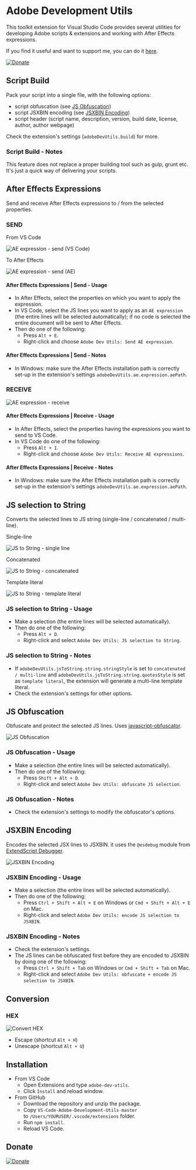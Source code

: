 # Adobe Development Utils

This toolkit extension for Visual Studio Code provides several utilities for developing Adobe scripts & extensions and working with After Effects expressions.

If you find it useful and want to support me, you can do it [here](https://www.paypal.com/donate?hosted_button_id=Z8FGYYW9L28YC).

[![Donate](https://img.shields.io/badge/Donate-PayPal-success?style=for-the-badge&link=https://www.paypal.com/donate?hosted_button_id=Z8FGYYW9L28YC)](https://www.paypal.com/donate?hosted_button_id=Z8FGYYW9L28YC)

## Script Build

Pack your script into a single file, with the following options:

- script obfuscation (see [JS Obfuscation](#js-obfuscation))
- script JSXBIN encoding (see [JSXBIN Encoding](#jsxbin-encoding))
- script header (script name, description, version, build date, license, author, author webpage)

Check the extension's settings (`adobeDevUtils.build`) for more.

### Script Build - Notes

This feature does not replace a proper building tool such as gulp, grunt etc.
It's just a quick way of delivering your scripts.

## After Effects Expressions

Send and receive After Effects expressions to / from the selected properties.

### SEND

From VS Code

![AE expression - send (VS Code)](https://raw.githubusercontent.com/alexmunteanu/VS-Code-Adobe-Development-Utils/master/images/vscode-adobe-dev-utils_ae_expression_01.gif?token=ACS446GMOMTSSQ3HBL4XX4TABGAXO)

To After Effects

![AE expression - send (AE)](https://raw.githubusercontent.com/alexmunteanu/VS-Code-Adobe-Development-Utils/master/images/vscode-adobe-dev-utils_ae_expression_02.gif?token=ACS446CGAH5ZNZ6BPQH5C5DABGA5A)

#### After Effects Expressions \| Send \- Usage

- In After Effects, select the properties on which you want to apply the expression.
- In VS Code, select the JS lines you want to apply as an `AE expression` (the entire lines will be selected automatically); if no code is selected the entire document will be sent to After Effects.
- Then do one of the following:
  - Press `Alt + E`.
  - Right-click and choose `Adobe Dev Utils: Send AE expression`.

#### After Effects Expressions \| Send \- Notes

- In Windows: make sure the After Effects installation path is correctly set-up in the extension's settings `adobeDevUtils.ae.expression.aePath`.

### RECEIVE

![AE expression - receive](https://raw.githubusercontent.com/alexmunteanu/VS-Code-Adobe-Development-Utils/master/images/vscode-adobe-dev-utils_ae_expression_receive.gif?token=ACS446GPALAFBPU6NR4N5T3ABGFZ6)

#### After Effects Expressions \| Receive \- Usage

- In After Effects, select the properties having the expressions you want to send to VS Code.
- In VS Code do one of the following:
  - Press `Alt + I`.
  - Right-click and choose `Adobe Dev Utils: Receive AE expressions`.

#### After Effects Expressions \| Receive \- Notes

- In Windows: make sure the After Effects installation path is correctly set-up in the extension's settings `adobeDevUtils.ae.expression.aePath`.

## JS selection to String

Converts the selected lines to JS string (single-line / concatenated / multi-line).

Single-line

![JS to String - single line](https://raw.githubusercontent.com/alexmunteanu/VS-Code-Adobe-Development-Utils/master/images/vscode-adobe-dev-utils_js_to_string_01.gif?token=ACS446GHOFRQHT36KVW6KLTABG3H2)

Concatenated

![JS to String - concatenated](https://raw.githubusercontent.com/alexmunteanu/VS-Code-Adobe-Development-Utils/master/images/vscode-adobe-dev-utils_js_to_string_02.gif?token=ACS446AWCHQ6DQHYCUJ223TABHDOY)

Template literal

![JS to String - template literal](https://raw.githubusercontent.com/alexmunteanu/VS-Code-Adobe-Development-Utils/master/images/vscode-adobe-dev-utils_js_to_string_03.gif?token=ACS446E2CQTTO2KAGHFWAJTABHDSI)

### JS selection to String - Usage

- Make a selection (the entire lines will be selected automatically).
- Then do one of the following:
  - Press `Alt + D`.
  - Right-click and select `Adobe Dev Utils: JS selection to String`.

### JS selection to String - Notes

- If `adobeDevUtils.jsToString.string.stringStyle` is set to `concatenated / multi-line` and `adobeDevUtils.jsToString.string.quotesStyle` is set as `template literal`, the extension will generate a multi-line template literal.
- Check the extension's settings for other options.

## JS Obfuscation

Obfuscate and protect the selected JS lines. Uses [javascript-obfuscator](https://github.com/javascript-obfuscator/javascript-obfuscator).

![JS Obfuscation](https://raw.githubusercontent.com/alexmunteanu/VS-Code-Adobe-Development-Utils/master/images/vscode-adobe-dev-utils_obfuscate.gif?token=ACS446A477US3PO3UBWLPLDABHFKO)

### JS Obfuscation - Usage

- Make a selection (the entire lines will be selected automatically).
- Then do one of the following:
  - Press `Shift + Alt + D`.
  - Right-click and select `Adobe Dev Utils: obfuscate JS selection`.

### JS Obfuscation - Notes

- Check the extension's settings to modify the obfuscator's options.

## JSXBIN Encoding

Encodes the selected JSX lines to JSXBIN. it uses the `@esdebug` module from [ExtendScript Debugger](https://marketplace.visualstudio.com/items?itemName=Adobe.extendscript-debug).

![JSXBIN Encoding](https://raw.githubusercontent.com/alexmunteanu/VS-Code-Adobe-Development-Utils/master/images/vscode-adobe-dev-utils_encode.gif?token=ACS446G2AH4A34QYZDYU5T3ABHGGM)

### JSXBIN Encoding - Usage

- Make a selection (the entire lines will be selected automatically).
- Then do one of the following:
  - Press `Ctrl + Shift + Alt + E` on Windows or `Cmd + Shift + Alt + E` on Mac.
  - Right-click and select `Adobe Dev Utils: encode JS selection to JSXBIN`.

### JSXBIN Encoding - Notes

- Check the extension's settings.
- The JS lines can be obfuscated first before they are encoded to JSXBIN by doing one of the following:
  - Press `Ctrl + Shift + Tab` on Windows or `Cmd + Shift + Tab` on Mac.
  - Right-click and select `Adobe Dev Utils: obfuscate + encode JS selection to JSXBIN`.

## Conversion

### HEX

![Convert HEX](https://raw.githubusercontent.com/alexmunteanu/VS-Code-Adobe-Development-Utils/master/images/vscode-adobe-dev-utils_convert_hex.gif)

- Escape (shortcut `Alt + H`)
- Unescape (shortcut `Alt + U`)

## Installation

- From VS Code
  - Open Extensions and type `adobe-dev-utils`.
  - Click `Install` and reload window.
- From GitHub
  - Download the repository and unzip the package.
  - Copy `VS-Code-Adobe-Development-Utils-master` to `/Users/YOURUSER/.vscode/extensions` folder.
  - Run `npm install`.
  - Reload VS Code.

## Donate

[![Donate](https://img.shields.io/badge/Donate-PayPal-success?style=for-the-badge&link=https://www.paypal.com/donate?hosted_button_id=Z8FGYYW9L28YC)](https://www.paypal.com/donate?hosted_button_id=Z8FGYYW9L28YC)
